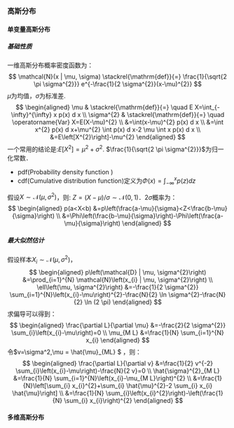 ### 高斯分布

#### 单变量高斯分布

##### 基础性质

一维高斯分布概率密度函数为：
$$
\mathcal{N}(x | \mu, \sigma) \stackrel{\mathrm{def}}{=} \frac{1}{\sqrt{2 \pi \sigma^{2}}} e^{-\frac{1}{2 \sigma^{2}}(x-\mu)^{2}}
$$
$\mu$为均值，$\sigma$为标准差.
$$
\begin{aligned} \mu & \stackrel{\mathrm{def}}{=} \quad E X=\int_{-\infty}^{\infty} x p(x) d x \\ \sigma^{2} & \stackrel{\mathrm{def}}{=} \quad \operatorname{Var} X=E(X-\mu)^{2} \\ &=\int(x-\mu)^{2} p(x) d x \\ &=\int x^{2} p(x) d x+\mu^{2} \int p(x) d x-2 \mu \int x p(x) d x \\ &=E\left[X^{2}\right]-\mu^{2} \end{aligned}
$$
一个常用的结论是:$E[X^2]={\mu}^2 + {\sigma}^2$. $\frac{1}{\sqrt{2 \pi \sigma^{2}}}$为归一化常数．

+ pdf(Probability density function )  
+ cdf(Cumulative distribution function)定义为$\Phi(x)=\int_{-\infty}^{x} p(z) d z$ 

假设$X\sim \mathcal{N}(\mu,\sigma^2)$，则: $Z=(X-\mu)/\sigma \sim \mathcal{N}(0,1)$．$2\sigma$概率为：
$$
\begin{aligned} p(a<X<b) &=p\left(\frac{a-\mu}{\sigma}<Z<\frac{b-\mu}{\sigma}\right) \\ &=\Phi\left(\frac{b-\mu}{\sigma}\right)-\Phi\left(\frac{a-\mu}{\sigma}\right) \end{aligned}
$$

##### 最大似然估计

假设样本$X_i\sim \mathcal{N}(\mu,\sigma^2)$，
$$
\begin{aligned} p\left(\mathcal{D} | \mu, \sigma^{2}\right) &=\prod_{i=1}^{N} \mathcal{N}\left(x_{i} | \mu, \sigma^{2}\right) \\ \ell\left(\mu, \sigma^{2}\right) &=-\frac{1}{2 \sigma^{2}} \sum_{i=1}^{N}\left(x_{i}-\mu\right)^{2}-\frac{N}{2} \ln \sigma^{2}-\frac{N}{2} \ln (2 \pi) \end{aligned}
$$
求偏导可以得到：
$$
\begin{aligned} \frac{\partial L}{\partial \mu} &=-\frac{2}{2 \sigma^{2}} \sum_{i}\left(x_{i}-\mu\right)=0 \\ \mu_{M L} &=\frac{1}{N} \sum_{i=1}^{N} x_{i} \end{aligned}
$$
令$v=\sigma^2,\mu = \hat{\mu}_{ML} $ ，则：
$$
\begin{aligned} \frac{\partial L}{\partial v} &=\frac{1}{2} v^{-2} \sum_{i}\left(x_{i}-\mu\right)-\frac{N}{2 v}=0 \\ \hat{\sigma}^{2}_{M L} &=\frac{1}{N} \sum_{i=1}^{N}\left(x_{i}-\mu_{M L}\right)^{2} \\ &=\frac{1}{N}\left[\sum_{i} x_{i}^{2}+\sum_{i} \hat{\mu}^{2}-2 \sum_{i} x_{i} \hat{\mu}\right] \\ &=\frac{1}{N} \sum_{i}\left(x_{i}^{2}\right)-\left(\frac{1}{N} \sum_{i} x_{i}\right)^{2} \end{aligned}
$$

#### 多维高斯分布